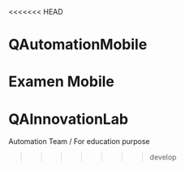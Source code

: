 <<<<<<< HEAD
# QAutomationMobile
Examen Mobile
=======
# QAInnovationLab
Automation Team / For education purpose
>>>>>>> develop
